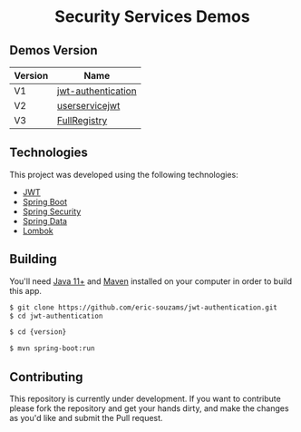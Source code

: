 <h1 align="center">Security Services Demos</h1>

## Demos Version

| Version | Name                                                                                                  |
|---------|-------------------------------------------------------------------------------------------------------|
| V1      | [jwt-authentication](https://github.com/eric-souzams/jwt-authentication/tree/main/jwt-authentication) |
| V2      | [userservicejwt](https://github.com/eric-souzams/jwt-authentication/tree/main/userservicejwt)         |
| V3      | [FullRegistry](https://github.com/eric-souzams/jwt-authentication/tree/main/FullRegistry)             |


## Technologies
This project was developed using the following technologies:
- [JWT](https://jwt.io/)
- [Spring Boot](https://spring.io/projects/spring-boot)
- [Spring Security](https://spring.io/projects/spring-security)
- [Spring Data](https://spring.io/projects/spring-data)
- [Lombok](https://projectlombok.org/)


## Building
You'll need [Java 11+](https://www.oracle.com/br/java/technologies/javase-jdk11-downloads.html) and [Maven](https://maven.apache.org/download.cgi) installed on your computer in order to build this app.

```bash
$ git clone https://github.com/eric-souzams/jwt-authentication.git
$ cd jwt-authentication

$ cd {version}

$ mvn spring-boot:run
```


## Contributing
This repository is currently under development. If you want to contribute please fork the repository and get your hands dirty, and make the changes as you'd like and submit the Pull request.